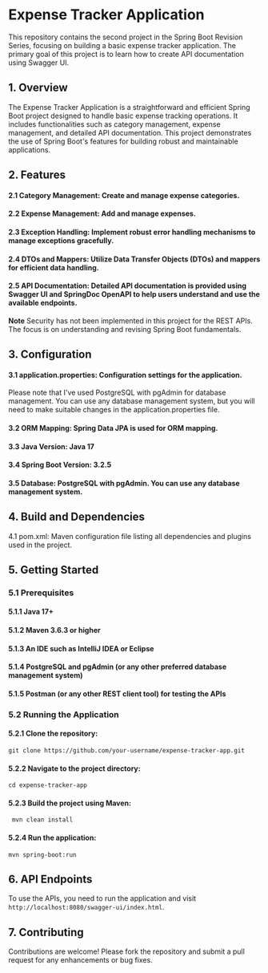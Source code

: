 # Expense Tracker Application

This repository contains the second project in the Spring Boot Revision Series, focusing on building a basic expense tracker application. The primary goal of this project is to learn how to create API documentation using Swagger UI.

## 1. Overview
The Expense Tracker Application is a straightforward and efficient Spring Boot project designed to handle basic expense tracking operations. It includes functionalities such as category management, expense management, and detailed API documentation. This project demonstrates the use of Spring Boot's features for building robust and maintainable applications.

## 2. Features
  #### 2.1 Category Management: Create and manage expense categories.
  #### 2.2 Expense Management: Add and manage expenses.
  #### 2.3 Exception Handling: Implement robust error handling mechanisms to manage exceptions gracefully.
  #### 2.4 DTOs and Mappers: Utilize Data Transfer Objects (DTOs) and mappers for efficient data handling.
  #### 2.5 API Documentation: Detailed API documentation is provided using Swagger UI and SpringDoc OpenAPI to help users understand and use the available endpoints.
**Note**
Security has not been implemented in this project for the REST APIs. The focus is on understanding and revising Spring Boot fundamentals.

## 3. Configuration
 ####  3.1 application.properties: Configuration settings for the application.
  Please note that I've used PostgreSQL with pgAdmin for database management. You can use any database management system, but you will need to make suitable changes in the application.properties file.
 #### 3.2 ORM Mapping: Spring Data JPA is used for ORM mapping.
 #### 3.3 Java Version: Java 17
 #### 3.4 Spring Boot Version: 3.2.5
 #### 3.5 Database: PostgreSQL with pgAdmin. You can use any database management system.

## 4. Build and Dependencies
  4.1 pom.xml: Maven configuration file listing all dependencies and plugins used in the project.

## 5. Getting Started

### 5.1 Prerequisites

####  5.1.1 Java 17+
####  5.1.2 Maven 3.6.3 or higher
####  5.1.3 An IDE such as IntelliJ IDEA or Eclipse
####  5.1.4 PostgreSQL and pgAdmin (or any other preferred database management system)
####  5.1.5 Postman (or any other REST client tool) for testing the APIs

### 5.2 Running the Application

 ####   5.2.1 Clone the repository: 
  ```git clone https://github.com/your-username/expense-tracker-app.git ```
 ####   5.2.2 Navigate to the project directory:
 ```cd expense-tracker-app```
 ####   5.2.3 Build the project using Maven:
``` mvn clean install```
 ####   5.2.4 Run the application:
```mvn spring-boot:run```

## 6. API Endpoints

To use the APIs, you need to run the application and visit `http://localhost:8080/swagger-ui/index.html`.

## 7. Contributing

Contributions are welcome! Please fork the repository and submit a pull request for any enhancements or bug fixes.

